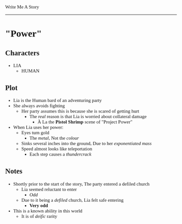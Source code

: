 <style>
    body {
        font-size: 15px;
        font-family: verdana;
    };
</style>

Write Me A Story
****************
"Power"
=======

Characters
----------
- LIA
    - HUMAN

Plot
----
- Lia is the Human bard of an adventuring party
- She always avoids fighting
    - Her party assumes this is because she is scared of getting hurt
        - The _real_ reason is that Lia is worried about collateral damage
            - À La the __Pistol Shrimp__ scene of "Project Power"
- When Lia uses her power:
    - Eyes turn gold
        - The _metal_,
            Not the _colour_
    - Sinks several inches into the ground,
        Due to her _exponentiated mass_
    - Speed almost looks like teleportation
        - Each step causes a _thundercrack_

Notes
-----
- Shortly prior to the start of the story,
    The party entered a defiled church
    - Lia seemed reluctant to enter
        - _Odd_
    - Due to it being a _defiled_ church,
        Lia felt safe entering
        - __Very odd__
- This is a known ability in this world
    - It is of _deific_ rarity